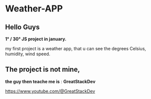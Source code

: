 # Weather-APP
## Hello Guys
**1° / 30° JS project in january.** 

my first project is a weather app, that u can see the degrees Celsius, humidity, wind speed.

## The project is not mine,
**the guy then teache me is** : **GreatStackDev**

https://www.youtube.com/@GreatStackDev 
